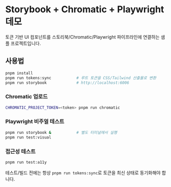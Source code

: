 # Storybook + Chromatic + Playwright 데모

토큰 기반 UI 컴포넌트를 스토리북/Chromatic/Playwright 파이프라인에 연결하는 샘플 프로젝트입니다.

## 사용법
```bash
pnpm install
pnpm run tokens:sync           # 루트 토큰을 CSS/Tailwind 산출물로 변환
pnpm run storybook             # http://localhost:6006
```

### Chromatic 업로드
```bash
CHROMATIC_PROJECT_TOKEN=<token> pnpm run chromatic
```

### Playwright 비주얼 테스트
```bash
pnpm run storybook &           # 별도 터미널에서 실행
pnpm run test:visual
```

### 접근성 테스트
```bash
pnpm run test:a11y
```

테스트/빌드 전에는 항상 `pnpm run tokens:sync`로 토큰을 최신 상태로 동기화해야 합니다.
